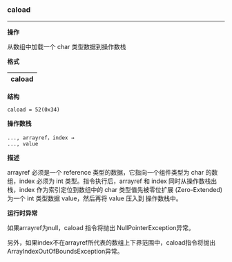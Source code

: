 ### caload

----

**操作**

从数组中加载一个 char 类型数据到操作数栈

**格式**

|  caload |
| --------:   |



**结构**
```
caload = 52(0x34)
```

**操作数栈**
```
..., arrayref，index →
..., value
```

**描述**

arrayref 必须是一个 reference 类型的数据，它指向一个组件类型为 char 的数组，index 必须为 int 类型。指令执行后，arrayref 和 index 同时从操作数栈出栈，index 作为索引定位到数组中的 char 类型值先被零位扩展 (Zero-Extended)为一个 int 类型数据 value，然后再将 value 压入到 操作数栈中。

**运行时异常**

如果arrayref为null，caload 指令将抛出 NullPointerException异常。

另外，如果index不在arrayref所代表的数组上下界范围中，caload指令将抛出 ArrayIndexOutOfBoundsException异常。
